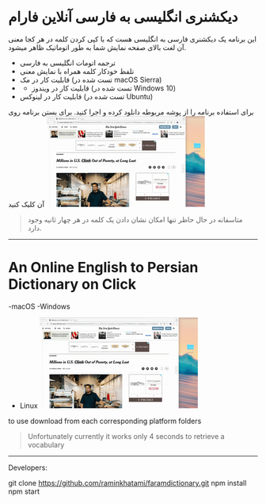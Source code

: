 # دیکشنری انگلیسی به فارسی آنلاین فارام
این برنامه یک دیکشنری فارسی به انگلیسی هست که با کپی کردن کلمه در هر کجا معنی آن لغت بالای صفحه نمایش شما به طور اتوماتیک ظاهر میشود.


- ترجمه اتومات انگلیسی به فارسی
-   تلفظ خودکار کلمه همراه با نمایش معنی
- قابلیت کار در مک (تست شده در macOS Sierra)
- - قابلیت کار در ویندوز (تست شده در Windows 10)
- قابلیت کار در لینوکس (تست شده در Ubuntu)

برای استفاده برنامه را از پوشه مربوطه دانلود کرده و اجرا کنید.
برای بستن برنامه روی آن کلیک کنید
![نحوه نمایش دیکشنری](usage_sample.gif)

>متاسفانه در حال حاظر تنها امکان نشان دادن یک کلمه در هر چهار ثانیه وجود دارد.


------

# An Online English to Persian Dictionary on Click
-macOS
-Windows
- Linux
![Usage Example in Mac](./usage_sample.gif)

to use  download  from each corresponding platform folders

> Unfortunately currently it works only 4 seconds to retrieve a vocabulary

--------

Developers:

git clone https://github.com/raminkhatami/faramdictionary.git
npm install
npm start

